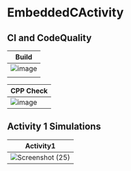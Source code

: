 # EmbeddedCActivity
## CI and CodeQuality

|                                  Build                                                                         |                                      
|----------------------------------------------------------------------------------------------------------------|
|![image](https://user-images.githubusercontent.com/67336902/115953189-951d1f80-a507-11eb-96a5-cbe1deff0511.png) |
|                                                                                                                |

|                                 CPP Check                                                                        |
|------------------------------------------------------------------------------------------------------------------|
|![image](https://user-images.githubusercontent.com/67336902/115953686-884dfb00-a50a-11eb-9335-2f7cd2bd8964.png)   |


## Activity 1 Simulations

|                                                    Activity1                                                             |
|--------------------------------------------------------------------------------------------------------------------------|
|![Screenshot (25)](https://user-images.githubusercontent.com/67336902/115955985-e33a1f00-a517-11eb-90ac-b4d6cef0409d.png) |





